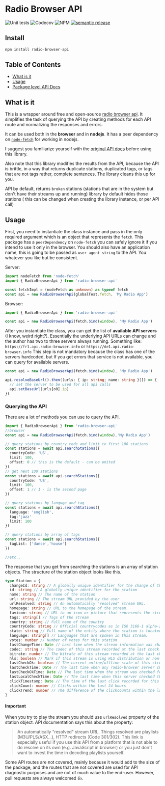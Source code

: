 # Radio Browser API

![Unit tests](https://github.com/ivandotv/radio-browser-api/workflows/Unit%20tests/badge.svg)
![Codecov](https://img.shields.io/codecov/c/github/ivandotv/radio-browser-api)
![NPM](https://img.shields.io/npm/l/radio-browser-api)
[![semantic release](https://img.shields.io/badge/%20%20%F0%9F%93%A6%F0%9F%9A%80-semantic--release-e10079.svg)](https://github.com/semantic-release/semantic-release)

## Install

```js
npm install radio-browser-api
```

## Table of Contents

- [What is it](#what-is-it)
- [Usage](#usage)
- [Package level API Docs](docs/index)

## What is it

This is a wrapper around free and open-source [radio browser api](https://api.radio-browser.info/).
It simplifies the task of querying the API by creating methods for each API route and normalizing the responses and errors.

It can be used both in the **browser** and in **nodejs**. It has a peer dependency on [`node-fetch`](https://www.npmjs.com/package/node-fetch) for working in nodejs.

I suggest you familiarize yourself with the [original API docs](https://de1.api.radio-browser.info/) before using this library.

Also note that this library modifies the results from the API, because the API is brittle, in a way that returns duplicate stations, duplicated tags, or tags that are not tags rather, complete sentences. The library cleans this up for you.

API by default, returns `broken` stations (stations that are in the system but don't have their streams up and running) library by default hides those stations ( this can be changed when creating the library instance, or per API call)

## Usage

First, you need to instantiate the class instance and pass in the only required argument which is an object that represents the `fetch`. This package has a `peerDependency` on `node-fetch` you can safely ignore it if you intend to use it only in the browser.
You should also have an application name, this is going to be passed as `user agent string` to the API. You whatever you like but be consistent.

Server:

```ts
import nodeFetch from 'node-fetch'
import { RadioBrowserApi } from 'radio-browser-api'

const fetchImpl = (nodeFetch as unknown) as typeof fetch
const api = new RadioBrowserApi(globalTest.fetch, 'My Radio App')
```

Browser:

```ts
import { RadioBrowserApi } from 'radio-browser-api'

const api = new RadioBrowserApi(fetch.bind(window), 'My Radio App')
```

After you instantiate the class, you can get the list of **available API servers** (I know, weird right?). Essentially the underlying API URLs can change and the author has two to three servers always running. Something like:
`https://fr1.api.radio-browser.info` or `https://de1.api.radio-browser.info`
This step is not mandatory because the class has one of the servers hardcoded, but If you get errors that service is not available, you can query for available servers.

```ts
const api = new RadioBrowserApi(fetch.bind(window), 'My Radio App')

api.resolveBaseUrl().then((urls: { ip: string; name: string }[]) => {
  // set the server to be used for all api calls
  api.setBaseUrl(urls[o0].ip)
})
```

### Querying the API

There are a lot of methods you can use to query the API.

```ts
import { RadioBrowserApi } from 'radio-browser-api'
//browser
const api = new RadioBrowserApi(fetch.bind(window),'My Radio App')

// query stations by country code and limit to first 100 stations
const stations = await api.searchStations({
  countryCode: 'US',
  limit: 100,
  offset: 0 // this is the default - can be omited
})
// get next 100 stations
const stations = await api.searchStations({
  countryCode: 'US',
  limit: 100,
  offset: 1 // 1 - is the second page
})

// query stations by languge and tag
const stations = await api.searchStations({
  language: 'english',
  tag:'jazz'
  limit: 100
})

// query stations by array of tags
const stations = await api.searchStations({
  tagList: ['dance','house']
})

//etc..
```

The response that you get from searching the stations is an array of station objects. The structure of the station object looks like this.

```ts
type Station = {
  changeId: string // A globally unique identifier for the change of the station information
  id: string // A globally unique identifier for the station
  name: string // The name of the station
  url: string // The stream URL provided by the user
  urlResolved: string // An automatically "resolved" stream URL.
  homepage: string // URL to the homepage of the stream.
  favicon: string // URL to an icon or picture that represents the stream. (PNG, JPG)
  tags: string[] // Tags of the stream
  country: string // Full name of the country
  countryCode: string // Official countrycodes as in ISO 3166-1 alpha-2
  state: string // Full name of the entity where the station is located inside the country
  language: string[] // Languages that are spoken in this stream.
  votes: number // Number of votes for this station
  lastChangeTime: Date // Last time when the stream information was changed in the database
  codec: string // The codec of this stream recorded at the last check.
  bitrate: number // The bitrate of this stream recorded at the last check.
  hls: boolean // Mark if this stream is using HLS distribution or non-HLS.
  lastCheckOk: boolean // The current online/offline state of this stream.
  lastCheckTime: Date // The last time when any radio-browser server checked the online state of this stream
  lastCheckOkTime: Date // The last time when the stream was checked for the online status with a positive result
  lastLocalCheckTime: Date // The last time when this server checked the online state and the metadata of this stream
  clickTimestamp: Date // The time of the last click recorded for this stream
  clickCount: number // Clicks within the last 24 hours
  clickTrend: number // The difference of the clickcounts within the last 2 days. Positive values mean an increase, negative a decrease of clicks.
}
```

#### Important

When you try to play the stream you should use `urlResolved` property of the station object. API documentation says this about the property:

> An automatically "resolved" stream URL. Things resolved are playlists (M3U/PLS/ASX...), HTTP redirects (Code 301/302). This link is especially useful if you use this API from a platform that is not able to do resolve on its own (e.g. JavaScript in browser) or you just don't want to invest the time in decoding playlists yourself.

Some API routes are not covered, mainly because it would add to the size of the package, and the routes that are not covered are used for API diagnostic purposes and are not of much value to the end-user. However, pull requests are always welcomed 👍.
